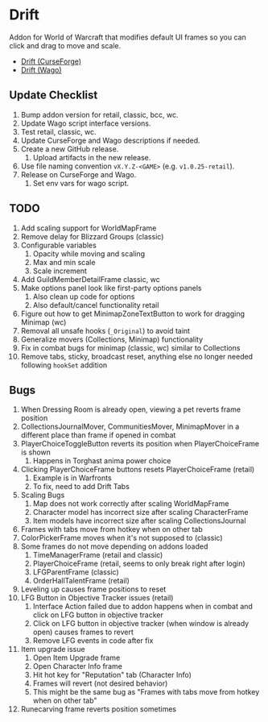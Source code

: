 # Drift
Addon for World of Warcraft that modifies default UI frames so you can click and drag to move and scale.

* [Drift (CurseForge)](https://www.curseforge.com/wow/addons/drift)
* [Drift (Wago)](https://addons.wago.io/addons/drift)

## Update Checklist
1. Bump addon version for retail, classic, bcc, wc.
1. Update Wago script interface versions.
1. Test retail, classic, wc.
1. Update CurseForge and Wago descriptions if needed.
1. Create a new GitHub release.
   1. Upload artifacts in the new release.
1. Use file naming convention `vX.Y.Z-<GAME>` (e.g. `v1.0.25-retail`).
1. Release on CurseForge and Wago.
   1. Set env vars for wago script.

## TODO
1. Add scaling support for WorldMapFrame
1. Remove delay for Blizzard Groups (classic)
1. Configurable variables
   1. Opacity while moving and scaling
   1. Max and min scale
   1. Scale increment
1. Add GuildMemberDetailFrame classic, wc
1. Make options panel look like first-party options panels
   1. Also clean up code for options
   1. Also default/cancel functionality retail
1. Figure out how to get MinimapZoneTextButton to work for dragging Minimap (wc)
1. Removal all unsafe hooks (`_Original`) to avoid taint
1. Generalize movers (Collections, Minimap) functionality
1. Fix in combat bugs for minimap (classic, wc) similar to Collections
1. Remove tabs, sticky, broadcast reset, anything else no longer needed following `hookSet` addition

## Bugs
1. When Dressing Room is already open, viewing a pet reverts frame position
1. CollectionsJournalMover, CommunitiesMover, MinimapMover in a different place than frame if opened in combat
1. PlayerChoiceToggleButton reverts its position when PlayerChoiceFrame is shown
   1. Happens in Torghast anima power choice
1. Clicking PlayerChoiceFrame buttons resets PlayerChoiceFrame (retail)
   1. Example is in Warfronts
   1. To fix, need to add Drift Tabs
1. Scaling Bugs
   1. Map does not work correctly after scaling WorldMapFrame
   1. Character model has incorrect size after scaling CharacterFrame
   1. Item models have incorrect size after scaling CollectionsJournal
1. Frames with tabs move from hotkey when on other tab
1. ColorPickerFrame moves when it's not supposed to (classic)
1. Some frames do not move depending on addons loaded
   1. TimeManagerFrame (retail and classic)
   1. PlayerChoiceFrame (retail, seems to only break right after login)
   1. LFGParentFrame (classic)
   1. OrderHallTalentFrame (retail)
1. Leveling up causes frame positions to reset
1. LFG Button in Objective Tracker issues (retail)
   1. Interface Action failed due to addon happens when in combat and click on LFG button in objective tracker
   1. Click on LFG button in objective tracker (when window is already open) causes frames to revert
   1. Remove LFG events in code after fix
1. Item upgrade issue
   1. Open Item Upgrade frame
   1. Open Character Info frame
   1. Hit hot key for "Reputation" tab (Character Info)
   1. Frames will revert (not desired behavior)
   1. This might be the same bug as "Frames with tabs move from hotkey when on other tab"
1. Runecarving frame reverts position sometimes